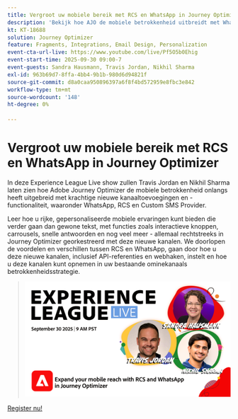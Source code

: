 ```yaml
---
title: Vergroot uw mobiele bereik met RCS en WhatsApp in Journey Optimizer
description: 'Bekijk hoe AJO de mobiele betrokkenheid uitbreidt met WhatsApp, RCS en SMS: rijke, interactieve en persoonlijke ervaringen.'
kt: KT-18688
solution: Journey Optimizer
feature: Fragments, Integrations, Email Design, Personalization
event-cta-url-live: https://www.youtube.com/live/Pf5O5b0Ehig
event-start-time: 2025-09-30 09:00-7
event-guests: Sandra Hausmann, Travis Jordan, Nikhil Sharma
exl-id: 963b69d7-8ffa-4bb4-9b1b-980d6d94821f
source-git-commit: d8a0caa950896397a6f8f4bd572959e8fbc3e842
workflow-type: tm+mt
source-wordcount: '148'
ht-degree: 0%

---
```


# Vergroot uw mobiele bereik met RCS en WhatsApp in Journey Optimizer

In deze Experience League Live show zullen Travis Jordan en Nikhil Sharma laten zien hoe Adobe Journey Optimizer de mobiele betrokkenheid onlangs heeft uitgebreid met krachtige nieuwe kanaaltoevoegingen en -functionaliteit, waaronder WhatsApp, RCS en Custom SMS Provider.

Leer hoe u rijke, gepersonaliseerde mobiele ervaringen kunt bieden die verder gaan dan gewone tekst, met functies zoals interactieve knoppen, carrousels, snelle antwoorden en nog veel meer - allemaal rechtstreeks in Journey Optimizer georkestreerd met deze nieuwe kanalen. We doorlopen de voordelen en verschillen tussen RCS en WhatsApp, gaan door hoe u deze nieuwe kanalen, inclusief API-referenties en webhaken, instelt en hoe u deze kanalen kunt opnemen in uw bestaande ominekanaals betrokkenheidsstrategie.

> ![ toon banner ](../assets/30Sept2025_WebBanner.png)

[ Register nu!](https://engage.adobe.com/ExpLeagueLive-250930.html)

